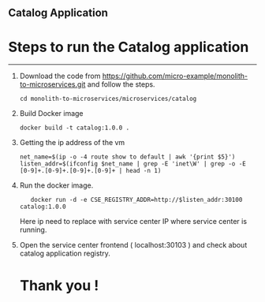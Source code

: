 ## Catalog Application


# Steps to run the Catalog application  
--------------------------------------------  
1. Download the code from https://github.com/micro-example/monolith-to-microservices.git and follow the steps.

    ``` cd monolith-to-microservices/microservices/catalog ```

2. Build Docker image

    ``` docker build -t catalog:1.0.0 . ```

3. Getting the ip address of the vm
   ```
   net_name=$(ip -o -4 route show to default | awk '{print $5}')
   listen_addr=$(ifconfig $net_name | grep -E 'inet\W' | grep -o -E [0-9]+.[0-9]+.[0-9]+.[0-9]+ | head -n 1)
   ```

4. Run the docker image. 
 
   ```  
      docker run -d -e CSE_REGISTRY_ADDR=http://$listen_addr:30100 catalog:1.0.0 
   ```
    Here ip need to replace with service center IP where service center is running.  
   
4. Open the service center frontend ( localhost:30103 ) and check about catalog application registry.
   
    # Thank you !
